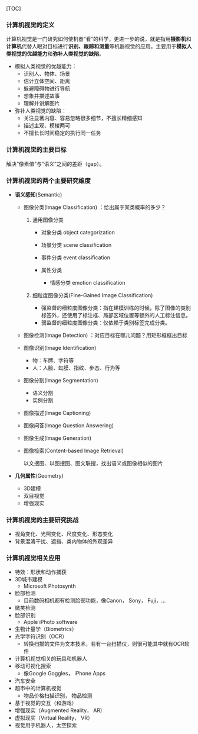 [TOC]

### 计算机视觉的定义

计算机视觉是一门研究如何使机器“看”的科学，更进一步的说，就是指用**摄影机**和**计算机**代替人眼对目标进行**识别、跟踪和测量**等机器视觉的应用。主要用于**模拟人类视觉的优越能力**和**弥补人类视觉的缺陷**。

- 模拟人类视觉的优越能力： 
  - 识别人、物体、场景
  - 估计立体空间、距离
  - 躲避障碍物进行导航
  - 想象并描述故事
  - 理解并讲解图片
- 弥补人类视觉的缺陷： 
  - 关注显著内容、容易忽略很多细节，不擅长精细感知
  - 描述主观、模棱两可
  - 不擅长长时间稳定的执行同一任务

### 计算机视觉的主要目标

解决“像素值”与“语义”之间的差距（gap）。

### 计算机视觉的两个主要研究维度

- **语义感知**(Semantic)

  - 图像分类(Image Classification) ：给出属于某类概率的多少？

    1. 通用图像分类

       - 对象分类 object categorization

       - 场景分类 scene classification

       - 事件分类 event classification

       - 属性分类
         - 情感分类 emotion classification

    2. 细粒度图像分类(Fine-Gained Image Classification)

       - 强监督的细粒度图像分类：指在建模训练的时候，除了图像的类别标签外，还使用了标注框、局部区域位置等额外的人工标注信息。
       - 弱监督的细粒度图像分类：仅依赖于类别标签完成分类。

  -  图像检测(Image Detection) ：对应目标在哪儿问题？用矩形框框出目标

  -  图像识别(Image Identification) 

     - 物：车牌、字符等
     - 人：人脸、虹膜、指纹、步态、行为等

  -  图像分割(Image Segmentation) 

     - 语义分割
     - 实例分割

  -  图像描述(Image Captioning) 

  -  图像问答(Image Question Answering) 

  -  图像生成(Image Generation) 

  - 图像检索(Content-based Image Retrieval)

    以文搜图、以图搜图、图文联搜，找出语义或图像相似的图片

- **几何属性**(Geometry) 

  - 3D建模
  - 双目视觉
  - 增强现实

### 计算机视觉的主要研究挑战

- 视角变化、光照变化、尺度变化、形态变化
- 背景混淆干扰、遮挡、类内物体的外观差异 

### 计算机视觉相关应用

- 特效：形状和动作捕获
- 3D城市建模
  - Microsoft Photosynth
- 脸部检测
  - 目前数码相机都有检测脸部功能，像Canon， Sony， Fuji，…
- 微笑检测
- 脸部识别
  - Apple iPhoto software
- 生物计量学（Biometrics）
- 光学字符识别（OCR）
  - 转换扫描的文件为文本技术，若有一台扫描仪，则很可能其中就有OCR软件
- 计算机视觉相关的玩具和机器人
- 移动可视化搜索
  - 像Google Goggles， iPhone Apps
- 汽车安全
- 超市中的计算机视觉
  - 物品价格扫描识别， 物品检测
- 基于视觉的交互（和游戏）
- 增强现实（Augmented Reality， AR)
- 虚拟现实（Virtual Reality， VR）
- 视觉用于机器人，太空探索

